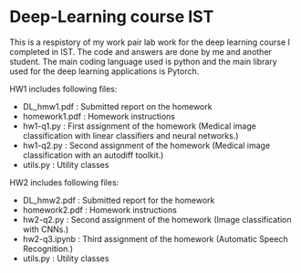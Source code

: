 # Deep-Learning course IST

This is a respistory of my work pair lab work for the deep learning course I completed in IST. The code and answers are done by me and another student.
The main coding language used is python and the main library used for the deep learning applications is Pytorch.

HW1 includes following files:
- DL_hmw1.pdf : Submitted report on the homework
- homework1.pdf : Homework instructions
- hw1-q1.py : First assignment of the homework (Medical image classification with linear classifiers and neural networks.)
- hw1-q2.py : Second assignment of the homework (Medical image classification with an autodiff toolkit.)
- utils.py : Utility classes

HW2 includes following files:
- DL_hmw2.pdf : Submitted report for the homework
- homework2.pdf : Homework instructions
- hw2-q2.py : Second assignment of the homework (Image classification with CNNs.)
- hw2-q3.ipynb : Third assignment of the homework (Automatic Speech Recognition.)
- utils.py : Utility classes
